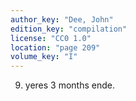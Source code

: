 ```yaml
---
author_key: "Dee, John"
edition_key: "compilation"
license: "CC0 1.0"
location: "page 209"
volume_key: "I"
---
```

9. yeres 3 months ende.
